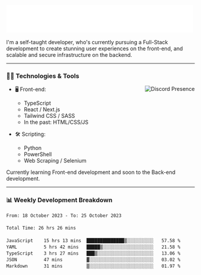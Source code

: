 <img src="assets/wave.svg" alt=":wave:" />

I'm a self-taught developer, who's currently pursuing a Full-Stack development to create stunning user experiences on the front-end, and scalable and secure infrastructure on the backend.

---

### 🧑‍💻 Technologies & Tools

<a href="https://discord.com/users/414304208649453568" target="_blank" rel="nofollow">
   <img src="https://lanyard-profile-readme.vercel.app/api/414304208649453568?idleMessage=Probably%20doing%20something%20else..." alt="Discord Presence" align="right">
</a>

- 🖥️ Front-end:

  - TypeScript
  - React / Next.js
  - Tailwind CSS / SASS
  - In the past: HTML/CSS/JS

- 🛠 Scripting:

  - Python
  - PowerShell
  - Web Scraping / Selenium

Currently learning Front-end development and soon to the Back-end development.

---

### 📊 Weekly Development Breakdown

<!-- ![ccrsxx's GitHub Stats](https://github-readme-stats.vercel.app/api?username=ccrsxx&count_private=true&theme=tokyonight) -->
<!-- ![ccrsxx's Top Langs](https://github-readme-stats.vercel.app/api/top-langs/?username=ccrsxx&hide=lua,java,html&theme=tokyonight) -->

<!--START_SECTION:waka-->

```txt
From: 18 October 2023 - To: 25 October 2023

Total Time: 26 hrs 26 mins

JavaScript    15 hrs 13 mins  ██████████████▒░░░░░░░░░░   57.58 %
YAML          5 hrs 42 mins   █████▒░░░░░░░░░░░░░░░░░░░   21.58 %
TypeScript    3 hrs 27 mins   ███▒░░░░░░░░░░░░░░░░░░░░░   13.06 %
JSON          47 mins         ▓░░░░░░░░░░░░░░░░░░░░░░░░   03.02 %
Markdown      31 mins         ▒░░░░░░░░░░░░░░░░░░░░░░░░   01.97 %
```

<!--END_SECTION:waka-->
